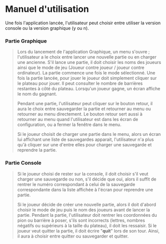 # Manuel d'utilisation

Une fois l'application lancée, l'utilisateur peut choisir entre utiliser la version console ou la version graphique (y ou n).



### Partie Graphique

> Lors du lancement de l'application Graphique, un menu s'ouvre ;  l'utilisateur a le choix entre lancer une nouvelle partie ou en charger une ancienne. S'il lance une partie, il doit choisir les noms des joueurs ainsi que le mode de jeu (Joueur contre joueur / joueur contre ordinateur). La partie commence une fois le mode sélectionné. Une fois la partie lancée, pour jouer le joueur doit simplement cliquer sur le plateau pour jouer. Il peut consulter le nombre de barrières restantes à côté du plateau. Lorsqu'un joueur gagne, un écran affiche le nom du gagnant.
>
> Pendant une partie, l'utilisateur peut cliquer sur le bouton retour, il aura le choix entre sauvegarder la partie et retourner au menu ou retourner au menu directement. Le bouton retour sert aussi à retourner au menu quand l'utilisateur est dans les écran de configuration, ou a fermer la fenêtre dans le  menu.
>
> Si le joueur choisit de charger une partie dans le menu, alors un écran lui affichant une liste de sauvegardes apparait, l'utilisateur n'a plus qu'à cliquer sur une d'entre elles pour charger une sauvegarde et reprendre la partie.
>
>
>
>
>
>

### Partie Console

> Si le joueur choisi de rester sur la console, il doit choisir s'il veut charger une sauvegarde ou non, s'il décide que oui, alors il suffit de rentrer le numéro correspondant à celui de la sauvegarde correspondante dans la liste affichée à l'écran pour reprendre une partie.
>
> Si le joueur décide de créer une nouvelle partie, alors il doit d'abord choisir le mode de jeu puis le nom des joueurs avant de lancer la partie. Pendant la partie, l'utilisateur doit rentrer les coordonnées du pion ou barrière à poser, s'ils sont incorrects (lettres, nombres négatifs ou supérieurs à la taille du plateau), il doit les ressaisir. Si le joueur veut quitter la partie, il doit écrire "**quit**" lors de son tour. Ainsi, il aura à choisir entre quitter ou sauvegarder et quitter.
